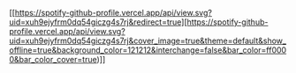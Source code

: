 [[https://spotify-github-profile.vercel.app/api/view.svg?uid=xuh9ejyfrm0dq54giczg4s7rj&redirect=true][https://spotify-github-profile.vercel.app/api/view.svg?uid=xuh9ejyfrm0dq54giczg4s7rj&cover_image=true&theme=default&show_offline=true&background_color=121212&interchange=false&bar_color=ff0000&bar_color_cover=true)]]
